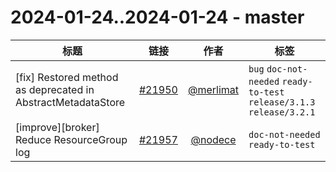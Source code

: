 # 2024-01-24..2024-01-24 - master
| 标题 | 链接 | 作者 | 标签 |
| - | :--: | :--: | - |
| [fix] Restored method as deprecated in AbstractMetadataStore | [#21950](https://github.com/apache/pulsar/pull/21950) | [@merlimat](https://github.com/merlimat) | `bug` `doc-not-needed` `ready-to-test` `release/3.1.3` `release/3.2.1`  | 
| [improve][broker] Reduce ResourceGroup log | [#21957](https://github.com/apache/pulsar/pull/21957) | [@nodece](https://github.com/nodece) | `doc-not-needed` `ready-to-test`  | 
